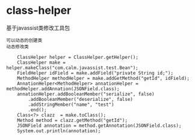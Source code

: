# class-helper
基于javassist类修改工具包
	
	可以动态的创建类
	动态修改类

		ClassHelper helper = ClassHelper.getHelper();
		ClassHelper make = helper.makeClass("com.calm.javassist.test.Bean");
		FieldHelper idField = make.addField("private String id;");
		MethodHelper methodHelper = make.addGetMethod("getId", idField);
		AnnationHelper<MethodHelper> annationHelper = methodHelper.addAnnation(JSONField.class);
		annationHelper.addBooleanMember("serialize", false)
			.addBooleanMember("deserialize", false)
			.addStringMember("name", "test")
			.end();
		Class<?> clazz  = make.toClass();
		Method method = clazz.getMethod("getId");
		JSONField annotation = method.getAnnotation(JSONField.class);
		System.out.println(annotation);
	
  
